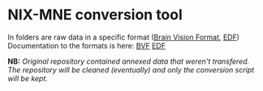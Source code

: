 # NIX-MNE conversion tool

In folders are raw data in a specific format ([Brain Vision Format](https://web.gin.g-node.org/JiriVanek/DataConversionToNIX/src/master/BrainVision%20format), [EDF](https://web.gin.g-node.org/JiriVanek/DataConversionToNIX/src/master/EDF))
Documentation to the formats is here:
[BVF](https://www.brainproducts.com/files/public/products/more/BrainVisionCoreFileFormat_1-0.pdf)
[EDF](https://www.edfplus.info/specs/edf.html)

**NB:** *Original repository contained annexed data that weren't transfered.  The repository will be cleaned (eventually) and only the conversion script will be kept.*
